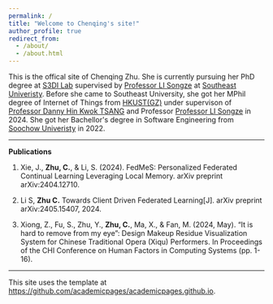 ```yaml
---
permalink: /
title: "Welcome to Chenqing's site!"
author_profile: true
redirect_from: 
  - /about/
  - /about.html
---
```


This is the offical site of Chenqing Zhu. She is currently pursuing her PhD degree at [S3DI Lab](https://s3di-lab.github.io/) supervised by [Professor LI Songze](https://s3di-lab.github.io/projects/about_lsz_f/) at [Southeast Univeristy](https://www.seu.edu.cn/). Before she came to Southeast University, she got her MPhil degree of Internet of Things from [HKUST(GZ)](https://www.hkust-gz.edu.cn) under supervison of [Professor Danny Hin Kwok TSANG](http://c2e.ece.ust.hk/main/) and Professor [Professor LI Songze](https://s3di-lab.github.io/projects/about_lsz_f/) in 2024. She got her Bachellor's degree in Software Engineering from [Soochow Univeristy](http://eng.suda.edu.cn/) in 2022. 

-------------------------

**Publications**

1. Xie, J., **Zhu, C.**, & Li, S. (2024). FedMeS: Personalized Federated Continual Learning Leveraging Local Memory. arXiv preprint arXiv:2404.12710.

2. Li S, **Zhu C.** Towards Client Driven Federated Learning[J]. arXiv preprint arXiv:2405.15407, 2024.

3. Xiong, Z., Fu, S., Zhu, Y., **Zhu, C.**, Ma, X., & Fan, M. (2024, May). “It is hard to remove from my eye”: Design Makeup Residue Visualization System for Chinese Traditional Opera (Xiqu) Performers. In Proceedings of the CHI Conference on Human Factors in Computing Systems (pp. 1-16).

-------------------------

This site uses the template at https://github.com/academicpages/academicpages.github.io.

